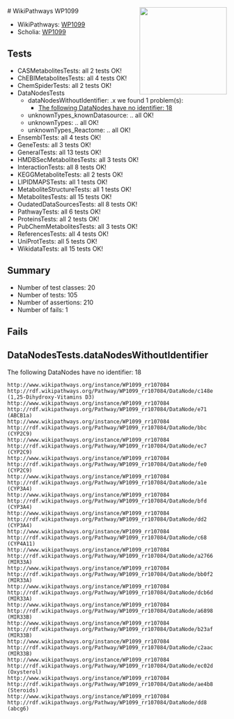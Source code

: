 <img style="float: right; width: 200px" src="https://upload.wikimedia.org/wikipedia/commons/thumb/8/83/Wplogo_with_text_500.png/640px-Wplogo_with_text_500.png" />
# WikiPathways WP1099

* WikiPathways: [WP1099](https://new.wikipathways.org/pathways/WP1099)
* Scholia: [WP1099](https://scholia.toolforge.org/wikipathways/WP1099)
## Tests
* CASMetabolitesTests: all 2 tests OK!
* ChEBIMetabolitesTests: all 4 tests OK!
* ChemSpiderTests: all 2 tests OK!
* DataNodesTests
    * dataNodesWithoutIdentifier: .x we found 1 problem(s):
        * [The following DataNodes have no identifier: 18](#8792c498)
    * unknownTypes_knownDatasource: .. all OK!
    * unknownTypes: .. all OK!
    * unknownTypes_Reactome: .. all OK!
* EnsemblTests: all 4 tests OK!
* GeneTests: all 3 tests OK!
* GeneralTests: all 13 tests OK!
* HMDBSecMetabolitesTests: all 3 tests OK!
* InteractionTests: all 8 tests OK!
* KEGGMetaboliteTests: all 2 tests OK!
* LIPIDMAPSTests: all 1 tests OK!
* MetaboliteStructureTests: all 1 tests OK!
* MetabolitesTests: all 15 tests OK!
* OudatedDataSourcesTests: all 8 tests OK!
* PathwayTests: all 6 tests OK!
* ProteinsTests: all 2 tests OK!
* PubChemMetabolitesTests: all 3 tests OK!
* ReferencesTests: all 4 tests OK!
* UniProtTests: all 5 tests OK!
* WikidataTests: all 15 tests OK!


## Summary

* Number of test classes: 20
* Number of tests: 105
* Number of assertions: 210
* Number of fails: 1

## Fails

<a name="8792c498" />

## DataNodesTests.dataNodesWithoutIdentifier

The following DataNodes have no identifier: 18
```
http://www.wikipathways.org/instance/WP1099_rr107084 http://rdf.wikipathways.org/Pathway/WP1099_rr107084/DataNode/c148e (1,25-Dihydroxy-Vitamins D3)
http://www.wikipathways.org/instance/WP1099_rr107084 http://rdf.wikipathways.org/Pathway/WP1099_rr107084/DataNode/e71 (ABCB1a)
http://www.wikipathways.org/instance/WP1099_rr107084 http://rdf.wikipathways.org/Pathway/WP1099_rr107084/DataNode/bbc (CYP2C9)
http://www.wikipathways.org/instance/WP1099_rr107084 http://rdf.wikipathways.org/Pathway/WP1099_rr107084/DataNode/ec7 (CYP2C9)
http://www.wikipathways.org/instance/WP1099_rr107084 http://rdf.wikipathways.org/Pathway/WP1099_rr107084/DataNode/fe0 (CYP2C9)
http://www.wikipathways.org/instance/WP1099_rr107084 http://rdf.wikipathways.org/Pathway/WP1099_rr107084/DataNode/a1e (CYP3A4)
http://www.wikipathways.org/instance/WP1099_rr107084 http://rdf.wikipathways.org/Pathway/WP1099_rr107084/DataNode/bfd (CYP3A4)
http://www.wikipathways.org/instance/WP1099_rr107084 http://rdf.wikipathways.org/Pathway/WP1099_rr107084/DataNode/dd2 (CYP3A4)
http://www.wikipathways.org/instance/WP1099_rr107084 http://rdf.wikipathways.org/Pathway/WP1099_rr107084/DataNode/c68 (CYP4A11)
http://www.wikipathways.org/instance/WP1099_rr107084 http://rdf.wikipathways.org/Pathway/WP1099_rr107084/DataNode/a2766 (MIR33A)
http://www.wikipathways.org/instance/WP1099_rr107084 http://rdf.wikipathways.org/Pathway/WP1099_rr107084/DataNode/bb0f2 (MIR33A)
http://www.wikipathways.org/instance/WP1099_rr107084 http://rdf.wikipathways.org/Pathway/WP1099_rr107084/DataNode/dcb6d (MIR33A)
http://www.wikipathways.org/instance/WP1099_rr107084 http://rdf.wikipathways.org/Pathway/WP1099_rr107084/DataNode/a6898 (MIR33B)
http://www.wikipathways.org/instance/WP1099_rr107084 http://rdf.wikipathways.org/Pathway/WP1099_rr107084/DataNode/b23af (MIR33B)
http://www.wikipathways.org/instance/WP1099_rr107084 http://rdf.wikipathways.org/Pathway/WP1099_rr107084/DataNode/c2aac (MIR33B)
http://www.wikipathways.org/instance/WP1099_rr107084 http://rdf.wikipathways.org/Pathway/WP1099_rr107084/DataNode/ec02d (Oxysterol)
http://www.wikipathways.org/instance/WP1099_rr107084 http://rdf.wikipathways.org/Pathway/WP1099_rr107084/DataNode/ae4b8 (Steroids)
http://www.wikipathways.org/instance/WP1099_rr107084 http://rdf.wikipathways.org/Pathway/WP1099_rr107084/DataNode/dd8 (abcg6)
```


